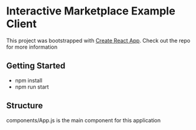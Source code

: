 # Interactive Marketplace Example Client

This project was bootstrapped with [Create React App](https://github.com/facebookincubator/create-react-app). Check out the repo for more information

## Getting Started
 - npm install
 - npm run start
 
## Structure
components/App.js is the main component for this application
